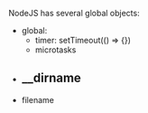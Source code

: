NodeJS has several global objects:
 - global:
   - timer: setTimeout(() => {})
   - microtasks
- __dirname
  - 
- filename
